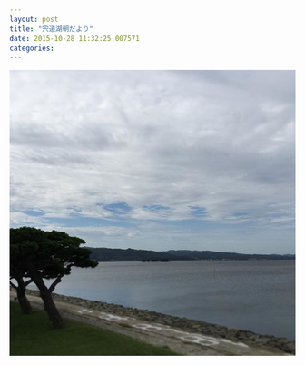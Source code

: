 ```yaml
---
layout: post
title: "宍道湖朝だより"
date: 2015-10-28 11:32:25.007571
categories: 
---
```


![](/assets/images/201509/11906339_1671451736399698_662610147_n.jpg)


